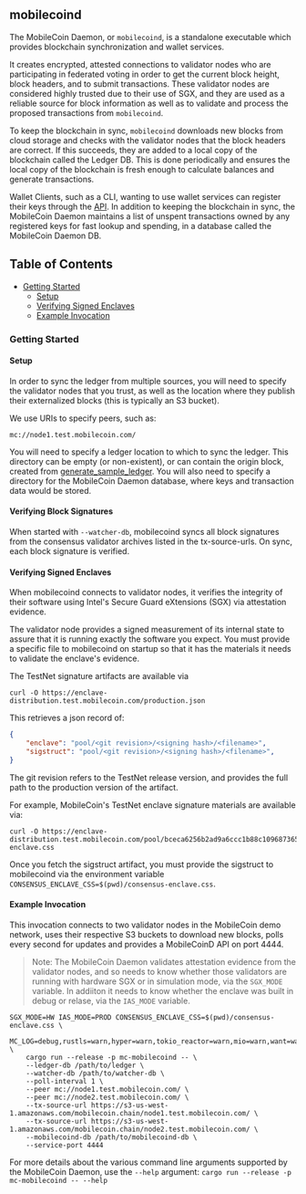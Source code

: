 ## mobilecoind

The MobileCoin Daemon, or `mobilecoind`, is a standalone executable which provides blockchain synchronization and wallet services.

It creates encrypted, attested connections to validator nodes who are participating in federated voting in order to get the current block height, block headers, and to submit transactions. These validator nodes are considered highly trusted due to their use of SGX, and they are used as a reliable source for block information as well as to validate and process the proposed transactions from `mobilecoind`.

To keep the blockchain in sync, `mobilecoind` downloads new blocks from cloud storage and checks with the validator nodes that the block headers are correct. If this succeeds, they are added to a local copy of the blockchain called the Ledger DB. This is done periodically and ensures the local copy of the blockchain is fresh enough to calculate balances and generate transactions.

Wallet Clients, such as a CLI, wanting to use wallet services can register their keys through the [API](./api/proto/mobilecoind_api.proto). In addition to keeping the blockchain in sync, the MobileCoin Daemon maintains a list of unspent transactions owned by any registered keys for fast lookup and spending, in a database called the MobileCoin Daemon DB.

## Table of Contents

  - [Getting Started](#getting-started)
    - [Setup](#setup)
    - [Verifying Signed Enclaves](#verifying-signed-enclaves)
    - [Example Invocation](#example-invocation)

### Getting Started

#### Setup

In order to sync the ledger from multiple sources, you will need to specify the validator nodes that you trust, as well as the location where they publish their externalized blocks (this is typically an S3 bucket).

We use URIs to specify peers, such as:

```
mc://node1.test.mobilecoin.com/
```

You will need to specify a ledger location to which to sync the ledger. This directory can be empty (or non-existent), or can contain the origin block, created from [generate_sample_ledger](../generate_sample_ledger/README.md).
You will also need to specify a directory for the MobileCoin Daemon database, where keys and transaction data would be stored.

#### Verifying Block Signatures

When started with `--watcher-db`, mobilecoind syncs all block signatures from the consensus validator archives listed in the tx-source-urls. On sync, each block signature is verified.

#### Verifying Signed Enclaves

When mobilecoind connects to validator nodes, it verifies the integrity of their software using Intel's Secure Guard eXtensions (SGX) via attestation evidence.

The validator node provides a signed measurement of its internal state to assure that it is running exactly the software you expect. You must provide a specific file to mobilecoind on startup so that it has the materials it needs to validate the enclave's evidence.

The TestNet signature artifacts are available via

```
curl -O https://enclave-distribution.test.mobilecoin.com/production.json
```

This retrieves a json record of:

```json
{
    "enclave": "pool/<git revision>/<signing hash>/<filename>",
    "sigstruct": "pool/<git revision>/<signing hash>/<filename>",
}
```

The git revision refers to the TestNet release version, and provides the full path to the production version of the artifact.

For example, MobileCoin's TestNet enclave signature materials are available via:

```
curl -O https://enclave-distribution.test.mobilecoin.com/pool/bceca6256b2ad9a6ccc1b88c109687365677f0c9/bf7fa957a6a94acb588851bc8767eca5776c79f4fc2aa6bcb99312c3c386c/consensus-enclave.css
```

Once you fetch the sigstruct artifact, you must provide the sigstruct to mobilecoind via the environment variable `CONSENSUS_ENCLAVE_CSS=$(pwd)/consensus-enclave.css`.

#### Example Invocation

This invocation connects to two validator nodes in the MobileCoin demo network, uses their respective S3 buckets to download new blocks, polls every second for updates and provides a MobileCoinD API on port 4444.

>Note: The MobileCoin Daemon validates attestation evidence from the validator nodes, and so needs to know whether those validators are running with hardware SGX or in simulation mode, via the `SGX_MODE` variable. In addiiton it needs to know whether the enclave was built in debug or relase, via the `IAS_MODE` variable.

```
SGX_MODE=HW IAS_MODE=PROD CONSENSUS_ENCLAVE_CSS=$(pwd)/consensus-enclave.css \
    MC_LOG=debug,rustls=warn,hyper=warn,tokio_reactor=warn,mio=warn,want=warn,rusoto_core=error,h2=error,reqwest=error \
    cargo run --release -p mc-mobilecoind -- \
    --ledger-db /path/to/ledger \
    --watcher-db /path/to/watcher-db \
    --poll-interval 1 \
    --peer mc://node1.test.mobilecoin.com/ \
    --peer mc://node2.test.mobilecoin.com/ \
    --tx-source-url https://s3-us-west-1.amazonaws.com/mobilecoin.chain/node1.test.mobilecoin.com/ \
    --tx-source-url https://s3-us-west-1.amazonaws.com/mobilecoin.chain/node2.test.mobilecoin.com/ \
    --mobilecoind-db /path/to/mobilecoind-db \
    --service-port 4444
```

For more details about the various command line arguments supported by the MobileCoin Daemon, use the `--help` argument:
```cargo run --release -p mc-mobilecoind -- --help```
